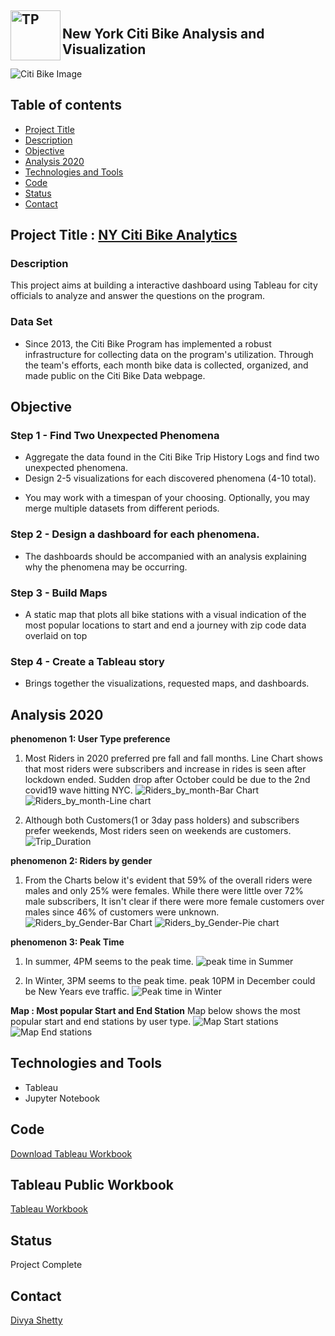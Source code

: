 <img src="./Images/TP.png" alt="TP" align='left'  width="80" height="80"><br/>
**New York Citi Bike Analysis and Visualization**
---

![Citi Bike Image](./Images/City_bike.jpg)


## Table of contents
* [Project Title](#description)
* [Description](#description)
* [Objective](#objective)
* [Analysis 2020](#analysis-2020)
* [Technologies and Tools](#technologies-and-tools)
* [Code](#code)
* [Status](#status)
* [Contact](#contact)


## Project Title : [NY Citi Bike Analytics](https://public.tableau.com/profile/divya.shetty#!/vizhome/NYCitiBikeAnalytics_16218206986070/NYCityBikeTripsStatistics?publish=yes)

### Description 
This project aims at building a interactive dashboard using Tableau for city officials to analyze and answer the questions on the program.

### Data Set
- Since 2013, the Citi Bike Program has implemented a robust infrastructure for collecting data on the program's utilization. Through the team's efforts, each month bike data is collected, organized, and made public on the Citi Bike Data webpage.

## Objective

### Step 1 - Find Two Unexpected Phenomena
  - Aggregate the data found in the Citi Bike Trip History Logs and find two unexpected phenomena.
  - Design 2-5 visualizations for each discovered phenomena (4-10 total). 	      
  * You may work with a timespan of your choosing. Optionally, you may merge multiple datasets 	   from different periods.
	    
### Step 2 - Design a dashboard for each phenomena.
- The dashboards should be accompanied with an analysis explaining why the phenomena may
	   be occurring.
	

### Step 3 - Build Maps
- A static map that plots all bike stations with a visual indication of the most popular locations to start and end a journey with zip code data overlaid on top

### Step 4 - Create a Tableau story
- Brings together the visualizations, requested maps, and dashboards.

## Analysis 2020
__phenomenon 1: User Type preference__

1. Most Riders in 2020 preferred pre fall and fall months. Line Chart shows that most riders were subscribers and increase in rides is seen after lockdown ended. Sudden drop after October could be due to the 2nd covid19 wave hitting NYC.
![Riders_by_month-Bar Chart](./Images/Riders_by_month.jpg)
![Riders_by_month-Line chart](./Images/Riders_by_month_Line.jpg)

2. Although both Customers(1 or 3day pass holders) and subscribers prefer weekends, Most riders seen on weekends are customers.
![Trip_Duration](./Images/Trip_Duration_day.jpg)

__phenomenon 2: Riders by gender__

1. From the Charts below it's evident that 59% of the overall riders were males and only 25% were females. While there were little over 72% male subscribers, It isn't clear if there were more female customers over males since 46% of customers were unknown.
![Riders_by_Gender-Bar Chart](./Images/Trip_Duration_Gender.jpg)
![Riders_by_Gender-Pie chart](./Images/Riders_by_Gender.jpg)

__phenomenon 3: Peak Time__

1. In summer, 4PM seems to the peak time. 
![peak time in Summer](./Images/Summer_peak_time.jpg)

2. In Winter, 3PM seems to the peak time. peak 10PM in December could be New Years eve traffic.
![Peak time in Winter](./Images/Winter_peak_time.jpg)


__Map : Most popular Start and End Station__
Map below shows the most popular start and end stations by user type.
![Map Start stations](./Images/Most_popular_Start.jpg)
![Map End stations](./Images/Most_popular_End.jpg)


## Technologies and Tools
* Tableau
* Jupyter Notebook
	

## Code 
[Download Tableau Workbook](./NY-Citi-Bike-Analytics.twbx)

## Tableau Public Workbook 
[Tableau Workbook](https://public.tableau.com/profile/divya.shetty#!/vizhome/NYCitiBikeAnalytics_16218206986070/NYCityBikeTripsStatistics?publish=yes)


## Status
Project Complete


## Contact
 [Divya Shetty](https://github.com/divya-gh)
